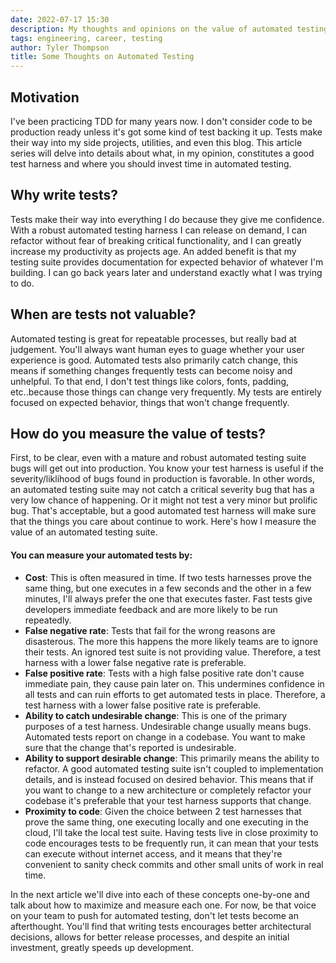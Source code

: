 ```yaml
---
date: 2022-07-17 15:30
description: My thoughts and opinions on the value of automated testing.
tags: engineering, career, testing
author: Tyler Thompson
title: Some Thoughts on Automated Testing
---
```


## Motivation
I've been practicing TDD for many years now. I don't consider code to be production ready unless it's got some kind of test backing it up. Tests make their way into my side projects, utilities, and even this blog. This article series will delve into details about what, in my opinion, constitutes a good test harness and where you should invest time in automated testing.

## Why write tests?
Tests make their way into everything I do because they give me confidence. With a robust automated testing harness I can release on demand, I can refactor without fear of breaking critical functionality, and I can greatly increase my productivity as projects age. An added benefit is that my testing suite provides documentation for expected behavior of whatever I'm building. I can go back years later and understand exactly what I was trying to do.

## When are tests not valuable?
Automated testing is great for repeatable processes, but really bad at judgement. You'll always want human eyes to guage whether your user experience is good. Automated tests also primarily catch change, this means if something changes frequently tests can become noisy and unhelpful. To that end, I don't test things like colors, fonts, padding, etc..because those things can change very frequently. My tests are entirely focused on expected behavior, things that won't change frequently.

## How do you measure the value of tests?
First, to be clear, even with a mature and robust automated testing suite bugs will get out into production. You know your test harness is useful if the severity/liklihood of bugs found in production is favorable. In other words, an automated testing suite may not catch a critical severity bug that has a very low chance of happening. Or it might not test a very minor but prolific bug. That's acceptable, but a good automated test harness will make sure that the things you care about continue to work. Here's how I measure the value of an automated testing suite.

#### You can measure your automated tests by:
- **Cost**: This is often measured in time. If two tests harnesses prove the same thing, but one executes in a few seconds and the other in a few minutes, I'll always prefer the one that executes faster. Fast tests give developers immediate feedback and are more likely to be run repeatedly.
- **False negative rate**: Tests that fail for the wrong reasons are disasterous. The more this happens the more likely teams are to ignore their tests. An ignored test suite is not providing value. Therefore, a test harness with a lower false negative rate is preferable.
- **False positive rate**: Tests with a high false positive rate don't cause immediate pain, they cause pain later on. This undermines confidence in all tests and can ruin efforts to get automated tests in place. Therefore, a test harness with a lower false positive rate is preferable.
- **Ability to catch undesirable change**: This is one of the primary purposes of a test harness. Undesirable change usually means bugs. Automated tests report on change in a codebase. You want to make sure that the change that's reported is undesirable. 
- **Ability to support desirable change**: This primarily means the ability to refactor. A good automated testing suite isn't coupled to implementation details, and is instead focused on desired behavior. This means that if you want to change to a new architecture or completely refactor your codebase it's preferable that your test harness supports that change.
- **Proximity to code**: Given the choice between 2 test harnesses that prove the same thing, one executing locally and one executing in the cloud, I'll take the local test suite. Having tests live in close proximity to code encourages tests to be frequently run, it can mean that your tests can execute without internet access, and it means that they're convenient to sanity check commits and other small units of work in real time.

In the next article we'll dive into each of these concepts one-by-one and talk about how to maximize and measure each one. For now, be that voice on your team to push for automated testing, don't let tests become an afterthought. You'll find that writing tests encourages better architectural decisions, allows for better release processes, and despite an initial investment, greatly speeds up development.